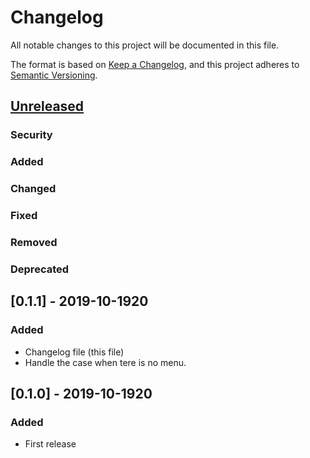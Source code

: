 # Changelog
All notable changes to this project will be documented in this file.

The format is based on [Keep a Changelog](https://keepachangelog.com/en/1.0.0/),
and this project adheres to [Semantic Versioning](https://semver.org/spec/v2.0.0.html).

## [Unreleased]

### Security

### Added

### Changed

### Fixed

### Removed

### Deprecated


## [0.1.1] - 2019-10-1920

### Added
- Changelog file (this file)
- Handle the case when tere is no menu.


## [0.1.0] - 2019-10-1920

### Added
- First release


[Unreleased]: https://github.com/zipkid/Homematic-CCU/compare/v0.0.2...HEAD
[0.0.2]: https://github.com/zipkid/Homematic-CCU/compare/v0.0.1...v0.0.2
[0.0.1]: https://github.com/zipkid/Homematic-CCU/releases/tag/v0.0.1